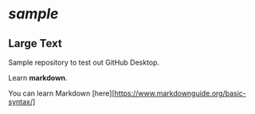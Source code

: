 # _sample_

## Large Text

Sample repository to test out GitHub Desktop.

Learn **markdown**.

You can learn Markdown [here][https://www.markdownguide.org/basic-syntax/]
 

